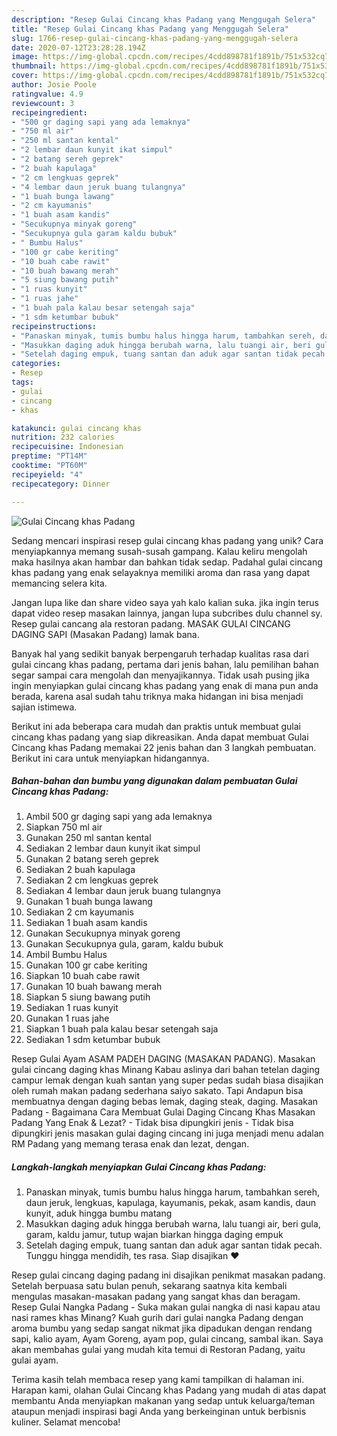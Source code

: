 ```yaml
---
description: "Resep Gulai Cincang khas Padang yang Menggugah Selera"
title: "Resep Gulai Cincang khas Padang yang Menggugah Selera"
slug: 1766-resep-gulai-cincang-khas-padang-yang-menggugah-selera
date: 2020-07-12T23:28:28.194Z
image: https://img-global.cpcdn.com/recipes/4cdd898781f1891b/751x532cq70/gulai-cincang-khas-padang-foto-resep-utama.jpg
thumbnail: https://img-global.cpcdn.com/recipes/4cdd898781f1891b/751x532cq70/gulai-cincang-khas-padang-foto-resep-utama.jpg
cover: https://img-global.cpcdn.com/recipes/4cdd898781f1891b/751x532cq70/gulai-cincang-khas-padang-foto-resep-utama.jpg
author: Josie Poole
ratingvalue: 4.9
reviewcount: 3
recipeingredient:
- "500 gr daging sapi yang ada lemaknya"
- "750 ml air"
- "250 ml santan kental"
- "2 lembar daun kunyit ikat simpul"
- "2 batang sereh geprek"
- "2 buah kapulaga"
- "2 cm lengkuas geprek"
- "4 lembar daun jeruk buang tulangnya"
- "1 buah bunga lawang"
- "2 cm kayumanis"
- "1 buah asam kandis"
- "Secukupnya minyak goreng"
- "Secukupnya gula garam kaldu bubuk"
- " Bumbu Halus"
- "100 gr cabe keriting"
- "10 buah cabe rawit"
- "10 buah bawang merah"
- "5 siung bawang putih"
- "1 ruas kunyit"
- "1 ruas jahe"
- "1 buah pala kalau besar setengah saja"
- "1 sdm ketumbar bubuk"
recipeinstructions:
- "Panaskan minyak, tumis bumbu halus hingga harum, tambahkan sereh, daun jeruk, lengkuas, kapulaga, kayumanis, pekak, asam kandis, daun kunyit, aduk hingga bumbu matang"
- "Masukkan daging aduk hingga berubah warna, lalu tuangi air, beri gula, garam, kaldu jamur, tutup wajan biarkan hingga daging empuk"
- "Setelah daging empuk, tuang santan dan aduk agar santan tidak pecah. Tunggu hingga mendidih, tes rasa. Siap disajikan ❤️"
categories:
- Resep
tags:
- gulai
- cincang
- khas

katakunci: gulai cincang khas 
nutrition: 232 calories
recipecuisine: Indonesian
preptime: "PT14M"
cooktime: "PT60M"
recipeyield: "4"
recipecategory: Dinner

---
```



![Gulai Cincang khas Padang](https://img-global.cpcdn.com/recipes/4cdd898781f1891b/751x532cq70/gulai-cincang-khas-padang-foto-resep-utama.jpg)

Sedang mencari inspirasi resep gulai cincang khas padang yang unik? Cara menyiapkannya memang susah-susah gampang. Kalau keliru mengolah maka hasilnya akan hambar dan bahkan tidak sedap. Padahal gulai cincang khas padang yang enak selayaknya memiliki aroma dan rasa yang dapat memancing selera kita.

Jangan lupa like dan share video saya yah kalo kalian suka. jika ingin terus dapat video resep masakan lainnya, jangan lupa subcribes dulu channel sy. Resep gulai cancang ala restoran padang. MASAK GULAI CINCANG DAGING SAPI (Masakan Padang) lamak bana.

Banyak hal yang sedikit banyak berpengaruh terhadap kualitas rasa dari gulai cincang khas padang, pertama dari jenis bahan, lalu pemilihan bahan segar sampai cara mengolah dan menyajikannya. Tidak usah pusing jika ingin menyiapkan gulai cincang khas padang yang enak di mana pun anda berada, karena asal sudah tahu triknya maka hidangan ini bisa menjadi sajian istimewa.


Berikut ini ada beberapa cara mudah dan praktis untuk membuat gulai cincang khas padang yang siap dikreasikan. Anda dapat membuat Gulai Cincang khas Padang memakai 22 jenis bahan dan 3 langkah pembuatan. Berikut ini cara untuk menyiapkan hidangannya.

<!--inarticleads1-->

##### Bahan-bahan dan bumbu yang digunakan dalam pembuatan Gulai Cincang khas Padang:

1. Ambil 500 gr daging sapi yang ada lemaknya
1. Siapkan 750 ml air
1. Gunakan 250 ml santan kental
1. Sediakan 2 lembar daun kunyit ikat simpul
1. Gunakan 2 batang sereh geprek
1. Sediakan 2 buah kapulaga
1. Sediakan 2 cm lengkuas geprek
1. Sediakan 4 lembar daun jeruk buang tulangnya
1. Gunakan 1 buah bunga lawang
1. Sediakan 2 cm kayumanis
1. Sediakan 1 buah asam kandis
1. Gunakan Secukupnya minyak goreng
1. Gunakan Secukupnya gula, garam, kaldu bubuk
1. Ambil  Bumbu Halus
1. Gunakan 100 gr cabe keriting
1. Siapkan 10 buah cabe rawit
1. Gunakan 10 buah bawang merah
1. Siapkan 5 siung bawang putih
1. Sediakan 1 ruas kunyit
1. Gunakan 1 ruas jahe
1. Siapkan 1 buah pala kalau besar setengah saja
1. Sediakan 1 sdm ketumbar bubuk


Resep Gulai Ayam ASAM PADEH DAGING (MASAKAN PADANG). Masakan gulai cincang daging khas Minang Kabau aslinya dari bahan tetelan daging campur lemak dengan kuah santan yang super pedas sudah biasa disajikan oleh rumah makan padang sederhana saiyo sakato. Tapi Andapun bisa membuatnya dengan daging bebas lemak, daging steak, daging. Masakan Padang - Bagaimana Cara Membuat Gulai Daging Cincang Khas Masakan Padang Yang Enak &amp; Lezat? - Tidak bisa dipungkiri jenis - Tidak bisa dipungkiri jenis masakan gulai daging cincang ini juga menjadi menu adalan RM Padang yang memang terasa enak dan lezat, dengan. 

<!--inarticleads2-->

##### Langkah-langkah menyiapkan Gulai Cincang khas Padang:

1. Panaskan minyak, tumis bumbu halus hingga harum, tambahkan sereh, daun jeruk, lengkuas, kapulaga, kayumanis, pekak, asam kandis, daun kunyit, aduk hingga bumbu matang
1. Masukkan daging aduk hingga berubah warna, lalu tuangi air, beri gula, garam, kaldu jamur, tutup wajan biarkan hingga daging empuk
1. Setelah daging empuk, tuang santan dan aduk agar santan tidak pecah. Tunggu hingga mendidih, tes rasa. Siap disajikan ❤️


Resep gulai cincang daging padang ini disajikan penikmat masakan padang. Setelah berpuasa satu bulan penuh, sekarang saatnya kita kembali mengulas masakan-masakan padang yang sangat khas dan beragam. Resep Gulai Nangka Padang - Suka makan gulai nangka di nasi kapau atau nasi rames khas Minang? Kuah gurih dari gulai nangka Padang dengan aroma bumbu yang sedap sangat nikmat jika dipadukan dengan rendang sapi, kalio ayam, Ayam Goreng, ayam pop, gulai cincang, sambal ikan. Saya akan membahas gulai yang mudah kita temui di Restoran Padang, yaitu gulai ayam. 

Terima kasih telah membaca resep yang kami tampilkan di halaman ini. Harapan kami, olahan Gulai Cincang khas Padang yang mudah di atas dapat membantu Anda menyiapkan makanan yang sedap untuk keluarga/teman ataupun menjadi inspirasi bagi Anda yang berkeinginan untuk berbisnis kuliner. Selamat mencoba!
